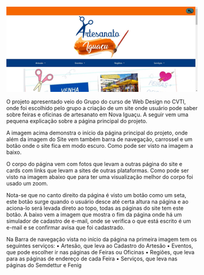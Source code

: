 ![Descrição da imagem](https://github.com/PauloHaganThorondor/Projeto-Web/blob/main/Pagina%20principal%20n.jpg?raw=true)
 

O projeto apresentado veio do Grupo do curso de Web Design no CVTI, onde foi escolhido pelo grupo a criação de um site onde usuário pode saber sobre feiras e oficinas de artesanato em Nova Iguaçu. A seguir vem uma pequena explicação sobre a página principal do projeto.

 
A imagem acima demonstra o início da página principal do projeto, onde além da imagem do Site vem também barra de navegação, carrossel e um botão onde o site fica em modo escuro. Como pode ser visto na imagem a baixo.
 

O corpo do página vem com fotos que levam a outras página do site e cards com links que levam a sites de outras plataformas. Como pode ser visto na imagem abaixo que para ter uma visualização melhor do corpo foi usado um zoom.
 
Nota-se que no canto direito da página é visto um botão como um seta, este botão surge quando o usuário desce até certa altura na página e ao aciona-lo será levada direto ao topo, todas as páginas do site tem este botão.
A baixo vem a imagem que mostra o fim da página onde há um simulador de cadastro de e-mail, onde se verifica o que está escrito é um e-mail e se confirmar avisa que foi cadastrado.
 

Na Barra de navegação vista no início da página na primeira imagem tem os seguintes serviços:
•	Artesão, que leva ao Cadastro do Artesão 
•	Eventos, que pode escolher ir nas páginas de Feiras ou Oficinas
•	Regiões, que leva para as páginas de endereço de cada Feira
•	Serviços, que leva nas páginas do Semdettur e Fenig

